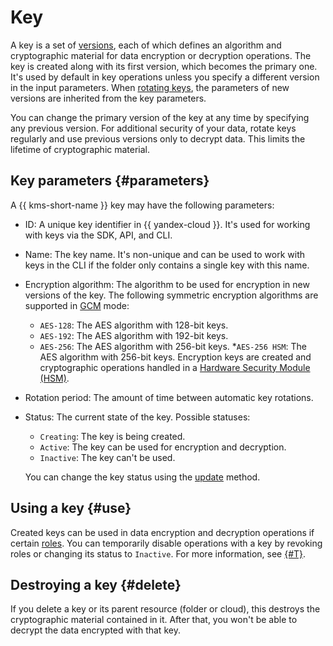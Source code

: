 # Key

A key is a set of [versions](version.md), each of which defines an algorithm and cryptographic material for data encryption or decryption operations.
The key is created along with its first version, which becomes the primary one. It's used by default in key operations unless you specify a different version in the input parameters.
When [rotating keys](version.md#rotate-key), the parameters of new versions are inherited from the key parameters.

You can change the primary version of the key at any time by specifying any previous version. For additional security of your data, rotate keys regularly and use previous versions only to decrypt data. This limits the lifetime of cryptographic material.

## Key parameters {#parameters}

A {{ kms-short-name }} key may have the following parameters:
* ID: A unique key identifier in {{ yandex-cloud }}. It's used for working with keys via the SDK, API, and CLI.
* Name: The key name. It's non-unique and can be used to work with keys in the CLI if the folder only contains a single key with this name.
* Encryption algorithm: The algorithm to be used for encryption in new versions of the key. The following symmetric encryption algorithms are supported in [GCM](https://en.wikipedia.org/wiki/Galois/Counter_Mode) mode:
   * `AES-128`: The AES algorithm with 128-bit keys.
   * `AES-192`: The AES algorithm with 192-bit keys.
   * `AES-256`: The AES algorithm with 256-bit keys.
      *`AES-256 HSM`: The AES algorithm with 256-bit keys. Encryption keys are created and cryptographic operations handled in a [Hardware Security Module (HSM)](hsm.md).

* Rotation period: The amount of time between automatic key rotations.
* Status: The current state of the key. Possible statuses:
   * `Creating`: The key is being created.
   * `Active`: The key can be used for encryption and decryption.
   * `Inactive`: The key can't be used.

   You can change the key status using the [update](../api-ref/SymmetricKey/update) method.

## Using a key {#use}

Created keys can be used in data encryption and decryption operations if certain [roles](../security/index.md#roles-list). You can temporarily disable operations with a key by revoking roles or changing its status to `Inactive`. For more information, see [{#T}](../security/index.md).

## Destroying a key {#delete}

If you delete a key or its parent resource (folder or cloud), this destroys the cryptographic material contained in it. After that, you won't be able to decrypt the data encrypted with that key.
